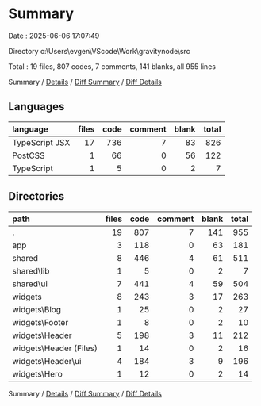 # Summary

Date : 2025-06-06 17:07:49

Directory c:\\Users\\evgen\\VScode\\Work\\gravitynode\\src

Total : 19 files,  807 codes, 7 comments, 141 blanks, all 955 lines

Summary / [Details](details.md) / [Diff Summary](diff.md) / [Diff Details](diff-details.md)

## Languages
| language | files | code | comment | blank | total |
| :--- | ---: | ---: | ---: | ---: | ---: |
| TypeScript JSX | 17 | 736 | 7 | 83 | 826 |
| PostCSS | 1 | 66 | 0 | 56 | 122 |
| TypeScript | 1 | 5 | 0 | 2 | 7 |

## Directories
| path | files | code | comment | blank | total |
| :--- | ---: | ---: | ---: | ---: | ---: |
| . | 19 | 807 | 7 | 141 | 955 |
| app | 3 | 118 | 0 | 63 | 181 |
| shared | 8 | 446 | 4 | 61 | 511 |
| shared\\lib | 1 | 5 | 0 | 2 | 7 |
| shared\\ui | 7 | 441 | 4 | 59 | 504 |
| widgets | 8 | 243 | 3 | 17 | 263 |
| widgets\\Blog | 1 | 25 | 0 | 2 | 27 |
| widgets\\Footer | 1 | 8 | 0 | 2 | 10 |
| widgets\\Header | 5 | 198 | 3 | 11 | 212 |
| widgets\\Header (Files) | 1 | 14 | 0 | 2 | 16 |
| widgets\\Header\\ui | 4 | 184 | 3 | 9 | 196 |
| widgets\\Hero | 1 | 12 | 0 | 2 | 14 |

Summary / [Details](details.md) / [Diff Summary](diff.md) / [Diff Details](diff-details.md)